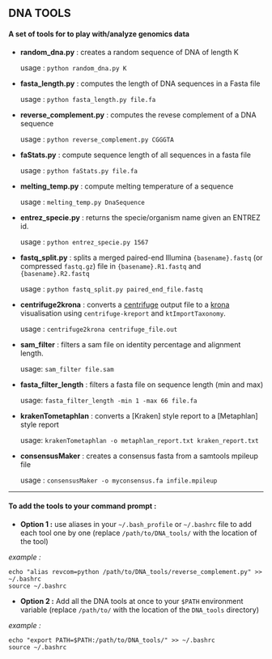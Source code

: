 ## DNA TOOLS

#### A set of tools for to play with/analyze genomics data

-   **random_dna.py** : creates a random sequence of DNA of length K

    usage : `python random_dna.py K`

-   **fasta_length.py** : computes the length of DNA sequences in a Fasta file

    usage : `python fasta_length.py file.fa`

-   **reverse_complement.py** : computes the revese complement of a DNA sequence

    usage : `python reverse_complement.py CGGGTA`

-   **faStats.py** : compute sequence length of all sequences in a fasta file

    usage : `python faStats.py file.fa`

-   **melting_temp.py** : compute melting temperature of a sequence

    usage : `melting_temp.py DnaSequence`

-   **entrez_specie.py** : returns the specie/organism name given an ENTREZ id.

    usage : `python entrez_specie.py 1567`

-   **fastq_split.py** : splits a merged paired-end Illumina `{basename}.fastq` (or compressed `fastq.gz`) file in `{basename}.R1.fastq` and `{basename}.R2.fastq`

    usage : `python fastq_split.py paired_end_file.fastq`

-   **centrifuge2krona** : converts a [centrifuge](https://github.com/infphilo/centrifuge) output file to a [krona](https://github.com/marbl/Krona/wiki) visualisation using `centrifuge-kreport` and `ktImportTaxonomy`.

    usage : `centrifuge2krona centrifuge_file.out`

-   **sam_filter** : filters a sam file on identity percentage and alignment length.

    usage: `sam_filter file.sam`

-   **fasta_filter_length** : filters a fasta file on sequence length (min and max)

    usage: `fasta_filter_length -min 1 -max 66 file.fa`

-   **krakenTometaphlan** : converts a [Kraken] style report to a [Metaphlan] style report

    usage: `krakenTometaphlan -o metaphlan_report.txt kraken_report.txt`

-   **consensusMaker** : creates a consensus fasta from a samtools mpileup file

    usage : `consensusMaker -o myconsensus.fa infile.mpileup`

* * *

#### To add the tools to your command prompt :

-   **Option 1 :** use aliases in your `~/.bash_profile` or `~/.bashrc`  file to add each tool one by one  (replace `/path/to/DNA_tools/` with the location of the tool)

_example :_

    echo "alias revcom=python /path/to/DNA_tools/reverse_complement.py" >> ~/.bashrc
    source ~/.bashrc

-   **Option 2 :** Add all the DNA tools at once to your `$PATH` environment variable (replace `/path/to/` with the location of the `DNA_tools` directory)

_example :_

    echo "export PATH=$PATH:/path/to/DNA_tools/" >> ~/.bashrc
    source ~/.bashrc
